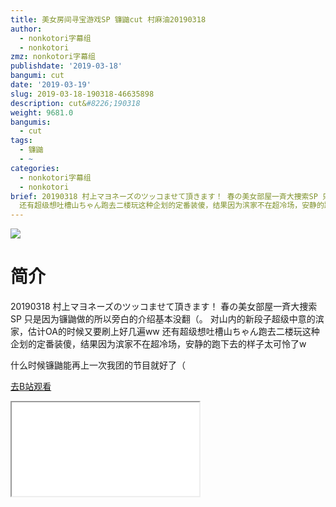 ```yaml
---
title: 美女房间寻宝游戏SP 镰鼬cut 村麻油20190318
author:
  - nonkotori字幕组
  - nonkotori
zmz: nonkotori字幕组
publishdate: '2019-03-18'
bangumi: cut
date: '2019-03-19'
slug: 2019-03-18-190318-46635898
description: cut&#8226;190318
weight: 9681.0
bangumis:
  - cut
tags:
  - 镰鼬
  - ~
categories:
  - nonkotori字幕组
  - nonkotori
brief: 20190318 村上マヨネーズのツッコませて頂きます！ 春の美女部屋一斉大捜索SP 只是因为镰鼬做的所以旁白的介绍基本没翻（。 对山内的新段子超级中意的滨家，估计OA的时候又要刷上好几遍ww
  还有超级想吐槽山ちゃん跑去二楼玩这种企划的定番装傻，结果因为滨家不在超冷场，安静的跑下去的样子太可怜了w 什么时候镰鼬能再上一次我团的节目就好了（
---
```

![](https://i.imgur.com/Z9TpWIS.jpg)
# 简介  
20190318 村上マヨネーズのツッコませて頂きます！ 春の美女部屋一斉大捜索SP
只是因为镰鼬做的所以旁白的介绍基本没翻（。
对山内的新段子超级中意的滨家，估计OA的时候又要刷上好几遍ww
还有超级想吐槽山ちゃん跑去二楼玩这种企划的定番装傻，结果因为滨家不在超冷场，安静的跑下去的样子太可怜了w

什么时候镰鼬能再上一次我团的节目就好了（  

[去B站观看](https://www.bilibili.com/video/av46635898/)
<div class ="resp-container"><iframe class="testiframe" src="//player.bilibili.com/player.html?aid=46635898"", scrolling="no", allowfullscreen="true" > </iframe></div> 
